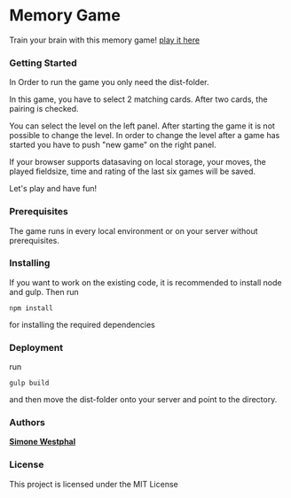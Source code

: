 # Memory Game

Train your brain with this memory game!
[play it here](http://memory.swestphal.net/)

### Getting Started

In Order to run the game you only need the dist-folder.

In this game, you have to select 2 matching cards. After two cards, the pairing is checked.

You can select the level on the left panel. After starting the game it is not possible to change the level. In order to change the level after a game has started you have to push "new game" on the right panel.

If your browser supports datasaving on local storage, your moves, the played fieldsize, time and rating of the last six games will be saved.

Let's play and have fun!

### Prerequisites

The game runs in every local environment or on your server without prerequisites.

### Installing

If you want to work on the existing code, it is recommended to install node and gulp. Then run

```
npm install
```

for installing the required dependencies

### Deployment

run

```
gulp build
```

and then move the dist-folder onto your server and point to the directory.

### Authors

[**Simone Westphal**](https://github.com/swestphal)

### License

This project is licensed under the MIT License
